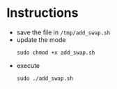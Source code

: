 Instructions
==

- save the file in `/tmp/add_swap.sh`
- update the mode
  ```
  sudo chmod +x add_swap.sh
  ```
- execute
  ```
  sudo ./add_swap.sh
  ```

